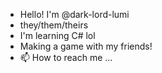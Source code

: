 - Hello! I'm @dark-lord-lumi
- they/them/theirs
- I'm learning C# lol
- Making a game with my friends!
- 📫 How to reach me ...

<!---
dark-lord-lumi/dark-lord-lumi is a ✨ special ✨ repository because its `README.md` (this file) appears on your GitHub profile.
You can click the Preview link to take a look at your changes.
--->
